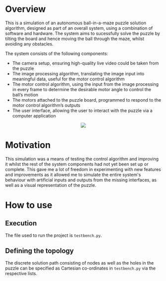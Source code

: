 # Overview

This is a simulation of an autonomous ball-in-a-maze puzzle solution algorithm, designed as part of an overall system, using a combination of software and hardware. The system aims to sucessfully solve the puzzle by tilting the board and hence moving the ball through the maze, whilst avoiding any obstacles.

The system consists of the following components:

* The camera setup, ensuring high-quality live video could be taken from the puzzle
* The image processing algorithm, translating the image input into meaningful data, useful for the motor control algorithm
* The motor control algorithm, using the input from the image processing in every frame to determine the desirable motor angle to control the ball’s motion
* The motors attached to the puzzle board, programmed to respond to the motor control algorithm’s outputs
* The user interface, allowing the user to interact with the puzzle via a computer application

<p align = "center">
    <img src="https://github.com/alexandrosfloros/Rolling-Ball-Control/blob/main/system_flowchart.png">
</p>

# Motivation

This simulation was a means of testing the control algorithm and improving it whilst the rest of the system components had not yet been set up or complete. This gave me a lot of freedom in experimenting with new features and improvements as it allowed me to simulate the entire system's behaviour with artificial inputs and outputs from the missing interfaces, as well as a visual representation of the puzzle.

# How to use

## Execution

The file used to run the project is ``testbench.py``.

## Defining the topology

The discrete solution path consisting of nodes as well as the holes in the puzzle can be specified as Cartesian co-ordinates in ``testbench.py`` via the respective lists.
